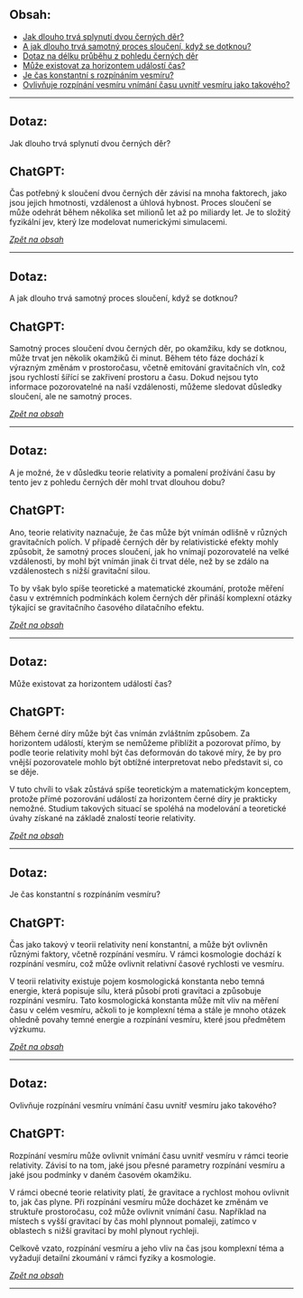 ## Obsah:

- [Jak dlouho trvá splynutí dvou černých děr?](#dotaz)
- [A jak dlouho trvá samotný proces sloučení, když se dotknou?](#dotaz-1)
- [Dotaz na délku průběhu z pohledu černých děr](#dotaz-2)
- [Může existovat za horizontem událostí čas?](#dotaz-3)
- [Je čas konstantní s rozpínáním vesmíru?](#dotaz-4)
- [Ovlivňuje rozpínání vesmíru vnímání času uvnitř vesmíru jako takového?](#dotaz-5)


---

## Dotaz:

Jak dlouho trvá splynutí dvou černých děr?

## ChatGPT:

Čas potřebný k sloučení dvou černých děr závisí na mnoha faktorech, jako jsou jejich hmotnosti, vzdálenost a úhlová hybnost. Proces sloučení se může odehrát během několika set milionů let až po miliardy let. Je to složitý fyzikální jev, který lze modelovat numerickými simulacemi.

[*Zpět na obsah*](#obsah)

---

## Dotaz:

A jak dlouho trvá samotný proces sloučení, když se dotknou?

## ChatGPT:

Samotný proces sloučení dvou černých děr, po okamžiku, kdy se dotknou, může trvat jen několik okamžiků či minut. Během této fáze dochází k výrazným změnám v prostoročasu, včetně emitování gravitačních vln, což jsou rychlostí šířící se zakřivení prostoru a času. Dokud nejsou tyto informace pozorovatelné na naší vzdálenosti, můžeme sledovat důsledky sloučení, ale ne samotný proces.

[*Zpět na obsah*](#obsah)

---

## Dotaz:

A je možné, že v důsledku teorie relativity a pomalení prožívání času by tento jev z pohledu černých děr mohl trvat dlouhou dobu?

## ChatGPT:

Ano, teorie relativity naznačuje, že čas může být vnímán odlišně v různých gravitačních polích. V případě černých děr by relativistické efekty mohly způsobit, že samotný proces sloučení, jak ho vnímají pozorovatelé na velké vzdálenosti, by mohl být vnímán jinak či trvat déle, než by se zdálo na vzdálenostech s nižší gravitační silou.

To by však bylo spíše teoretické a matematické zkoumání, protože měření času v extrémních podmínkách kolem černých děr přináší komplexní otázky týkající se gravitačního časového dilatačního efektu.

[*Zpět na obsah*](#obsah)

---

## Dotaz:

Může existovat za horizontem událostí čas?

## ChatGPT:

Během černé díry může být čas vnímán zvláštním způsobem. Za horizontem událostí, kterým se nemůžeme přiblížit a pozorovat přímo, by podle teorie relativity mohl být čas deformován do takové míry, že by pro vnější pozorovatele mohlo být obtížné interpretovat nebo představit si, co se děje.

V tuto chvíli to však zůstává spíše teoretickým a matematickým konceptem, protože přímé pozorování událostí za horizontem černé díry je prakticky nemožné. Studium takových situací se spoléhá na modelování a teoretické úvahy získané na základě znalostí teorie relativity.

[*Zpět na obsah*](#obsah)

---

## Dotaz:

Je čas konstantní s rozpínáním vesmíru?

## ChatGPT:

Čas jako takový v teorii relativity není konstantní, a může být ovlivněn různými faktory, včetně rozpínání vesmíru. V rámci kosmologie dochází k rozpínání vesmíru, což může ovlivnit relativní časové rychlosti ve vesmíru.

V teorii relativity existuje pojem kosmologická konstanta nebo temná energie, která popisuje sílu, která působí proti gravitaci a způsobuje rozpínání vesmíru. Tato kosmologická konstanta může mít vliv na měření času v celém vesmíru, ačkoli to je komplexní téma a stále je mnoho otázek ohledně povahy temné energie a rozpínání vesmíru, které jsou předmětem výzkumu.

[*Zpět na obsah*](#obsah)

---

## Dotaz:

Ovlivňuje rozpínání vesmíru vnímání času uvnitř vesmíru jako takového?

## ChatGPT:

Rozpínání vesmíru může ovlivnit vnímání času uvnitř vesmíru v rámci teorie relativity. Závisí to na tom, jaké jsou přesné parametry rozpínání vesmíru a jaké jsou podmínky v daném časovém okamžiku.

V rámci obecné teorie relativity platí, že gravitace a rychlost mohou ovlivnit to, jak čas plyne. Při rozpínání vesmíru může docházet ke změnám ve struktuře prostoročasu, což může ovlivnit vnímání času. Například na místech s vyšší gravitací by čas mohl plynnout pomaleji, zatímco v oblastech s nižší gravitací by mohl plynout rychleji.

Celkově vzato, rozpínání vesmíru a jeho vliv na čas jsou komplexní téma a vyžadují detailní zkoumání v rámci fyziky a kosmologie.

[*Zpět na obsah*](#obsah)

---